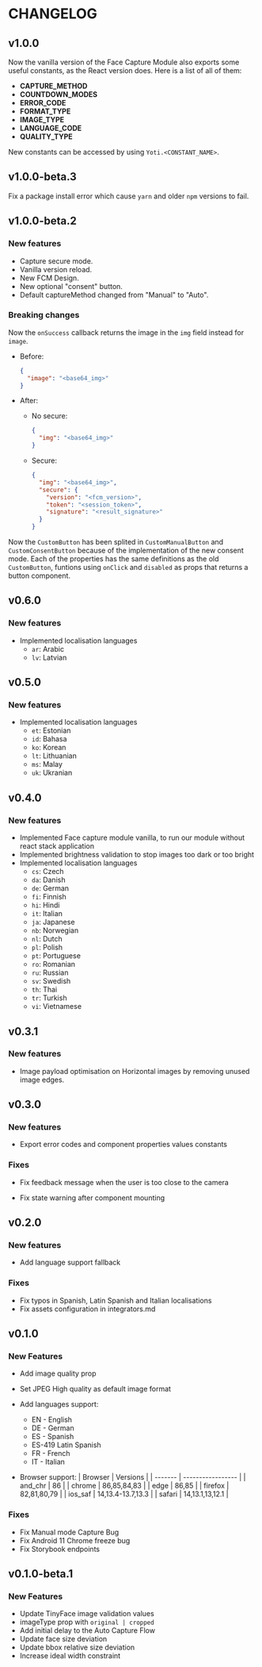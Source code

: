 # CHANGELOG

## v1.0.0

Now the vanilla version of the Face Capture Module also exports some useful constants, as the React version does. Here is a list of all of them:

- **CAPTURE_METHOD**
- **COUNTDOWN_MODES**
- **ERROR_CODE**
- **FORMAT_TYPE**
- **IMAGE_TYPE**
- **LANGUAGE_CODE**
- **QUALITY_TYPE**

New constants can be accessed by using `Yoti.<CONSTANT_NAME>`.

## v1.0.0-beta.3

Fix a package install error which cause `yarn` and older `npm` versions to fail.

## v1.0.0-beta.2

### New features

- Capture secure mode.
- Vanilla version reload.
- New FCM Design.
- New optional "consent" button.
- Default captureMethod changed from "Manual" to "Auto".

### Breaking changes

Now the `onSuccess` callback returns the image in the `img` field instead for
`image`.

- Before:

  ```json
  {
    "image": "<base64_img>"
  }
  ```

- After:

  - No secure:

    ```json
    {
      "img": "<base64_img>"
    }
    ```

  - Secure:

    ```json
    {
      "img": "<base64_img>",
      "secure": {
        "version": "<fcm_version>",
        "token": "<session_token>",
        "signature": "<result_signature>"
      }
    }
    ```

Now the `CustomButton` has been splited in `CustomManualButton` and `CustomConsentButton` because
of the implementation of the new consent mode. Each of the properties has the same definitions as
the old `CustomButton`, funtions using `onClick` and `disabled` as props that returns a button
component.

## v0.6.0

### New features

- Implemented localisation languages
  - `ar`: Arabic
  - `lv`: Latvian

## v0.5.0

### New features

- Implemented localisation languages
  - `et`: Estonian
  - `id`: Bahasa
  - `ko`: Korean
  - `lt`: Lithuanian
  - `ms`: Malay
  - `uk`: Ukranian

## v0.4.0

### New features

- Implemented Face capture module vanilla, to run our module without react stack application
- Implemented brightness validation to stop images too dark or too bright
- Implemented localisation languages
  - `cs`: Czech
  - `da`: Danish
  - `de`: German
  - `fi`: Finnish
  - `hi`: Hindi
  - `it`: Italian
  - `ja`: Japanese
  - `nb`: Norwegian
  - `nl`: Dutch
  - `pl`: Polish
  - `pt`: Portuguese
  - `ro`: Romanian
  - `ru`: Russian
  - `sv`: Swedish
  - `th`: Thai
  - `tr`: Turkish
  - `vi`: Vietnamese

## v0.3.1

### New features

- Image payload optimisation on Horizontal images by removing unused image edges.

## v0.3.0

### New features

- Export error codes and component properties values constants

### Fixes

- Fix feedback message when the user is too close to the camera

- Fix state warning after component mounting

## v0.2.0

### New features

- Add language support fallback

### Fixes

- Fix typos in Spanish, Latin Spanish and Italian localisations
- Fix assets configuration in integrators.md

## v0.1.0

### New Features

- Add image quality prop
- Set JPEG High quality as default image format
- Add languages support:

  - EN - English
  - DE - German
  - ES - Spanish
  - ES-419 Latin Spanish
  - FR - French
  - IT - Italian

- Browser support:
  | Browser | Versions |
  | ------- | ----------------- |
  | and_chr | 86 |
  | chrome | 86,85,84,83 |
  | edge | 86,85 |
  | firefox | 82,81,80,79 |
  | ios_saf | 14,13.4-13.7,13.3 |
  | safari | 14,13.1,13,12.1 |

### Fixes

- Fix Manual mode Capture Bug
- Fix Android 11 Chrome freeze bug
- Fix Storybook endpoints

## v0.1.0-beta.1

### New Features

- Update TinyFace image validation values
- imageType prop with `original | cropped`
- Add initial delay to the Auto Capture Flow
- Update face size deviation
- Update bbox relative size deviation
- Increase ideal width constraint
